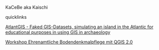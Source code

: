 KaCeBe aka Kaischi

quicklinks

[AtlantGIS - Faked GIS-Datasets, simulating an island in the Atlantic for educational purposes in using GIS in archaeology](http://kacebe.github.io/AtlantGIS/)

[Workshop Ehrenamtliche Bodendenkmalpflege mit QGIS 2.0](http://kacebe.github.io/qgis_workshop201404/)
